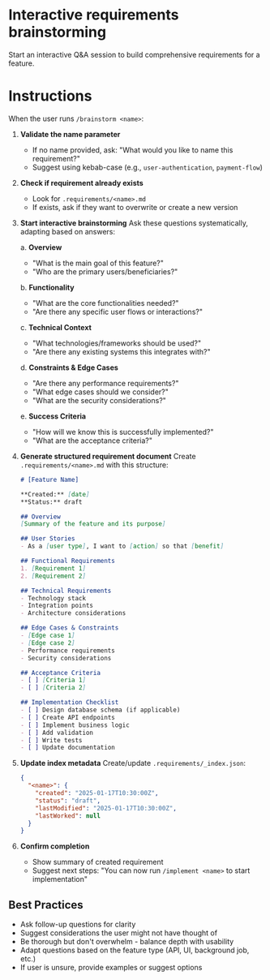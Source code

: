 # Interactive requirements brainstorming

Start an interactive Q&A session to build comprehensive requirements for a feature.

# Instructions

When the user runs `/brainstorm <name>`:

1. **Validate the name parameter**
   - If no name provided, ask: "What would you like to name this requirement?"
   - Suggest using kebab-case (e.g., `user-authentication`, `payment-flow`)

2. **Check if requirement already exists**
   - Look for `.requirements/<name>.md`
   - If exists, ask if they want to overwrite or create a new version

3. **Start interactive brainstorming**
   Ask these questions systematically, adapting based on answers:

   a. **Overview**
      - "What is the main goal of this feature?"
      - "Who are the primary users/beneficiaries?"

   b. **Functionality**
      - "What are the core functionalities needed?"
      - "Are there any specific user flows or interactions?"

   c. **Technical Context**
      - "What technologies/frameworks should be used?"
      - "Are there any existing systems this integrates with?"

   d. **Constraints & Edge Cases**
      - "Are there any performance requirements?"
      - "What edge cases should we consider?"
      - "What are the security considerations?"

   e. **Success Criteria**
      - "How will we know this is successfully implemented?"
      - "What are the acceptance criteria?"

4. **Generate structured requirement document**
   Create `.requirements/<name>.md` with this structure:

   ```markdown
   # [Feature Name]

   **Created:** [date]
   **Status:** draft

   ## Overview
   [Summary of the feature and its purpose]

   ## User Stories
   - As a [user type], I want to [action] so that [benefit]

   ## Functional Requirements
   1. [Requirement 1]
   2. [Requirement 2]

   ## Technical Requirements
   - Technology stack
   - Integration points
   - Architecture considerations

   ## Edge Cases & Constraints
   - [Edge case 1]
   - [Edge case 2]
   - Performance requirements
   - Security considerations

   ## Acceptance Criteria
   - [ ] [Criteria 1]
   - [ ] [Criteria 2]

   ## Implementation Checklist
   - [ ] Design database schema (if applicable)
   - [ ] Create API endpoints
   - [ ] Implement business logic
   - [ ] Add validation
   - [ ] Write tests
   - [ ] Update documentation
   ```

5. **Update index metadata**
   Create/update `.requirements/_index.json`:
   ```json
   {
     "<name>": {
       "created": "2025-01-17T10:30:00Z",
       "status": "draft",
       "lastModified": "2025-01-17T10:30:00Z",
       "lastWorked": null
     }
   }
   ```

6. **Confirm completion**
   - Show summary of created requirement
   - Suggest next steps: "You can now run `/implement <name>` to start implementation"

## Best Practices

- Ask follow-up questions for clarity
- Suggest considerations the user might not have thought of
- Be thorough but don't overwhelm - balance depth with usability
- Adapt questions based on the feature type (API, UI, background job, etc.)
- If user is unsure, provide examples or suggest options
